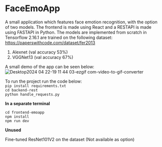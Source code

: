 # FaceEmoApp


A small application which features face emotion recognition, with the option of two models. The frontend is made using React and a RESTAPI is made using FASTAPI in Python. The models are implemented from scratch in Tensorflow 2.16.1 are trained on the following dataset: https://paperswithcode.com/dataset/fer2013
1. Alexnet (val accuracy 53%)
2. VGGNet13 (val accuracy 67%)

A small demo of the app can be seen below:
![Desktop2024 04 22-19 11 44 03-ezgif com-video-to-gif-converter](https://github.com/aryangarg794/FaceEmoApp/assets/72252206/aad53261-5f1d-45c0-baa7-7d245fa27a08)

To run the project run the code below:\
`pip install requirements.txt`\
`cd backend-rest`\
`python handle_requests.py`

**In a separate terminal** 

`cd frontend-emoapp`\
`npm install`\
`npm run dev`

**Unused**


Fine-tuned ResNet101V2 on the dataset (Not available as option)
